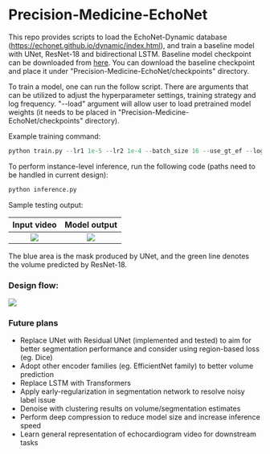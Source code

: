 # Precision-Medicine-EchoNet


This repo provides scripts to load the EchoNet-Dynamic database (https://echonet.github.io/dynamic/index.html), and train a baseline model with UNet, ResNet-18 and bidirectional LSTM. Baseline model checkpoint can be downloaded from [here](https://drive.google.com/file/d/1wvTwb3RYrIqviocweQOxsRQN5bgsIiN2/view?usp=sharing). You can download the baseline checkpoint and place it under "Precision-Medicine-EchoNet/checkpoints" directory.

To train a model, one can run the follow script. There are arguments that can be utilized to adjust the hyperparameter settings, training strategy and log frequency. "--load" argument will allow user to load pretrained model weights (it needs to be placed in "Precision-Medicine-EchoNet/checkpoints" directory).


Example training command:
```python
python train.py --lr1 1e-5 --lr2 1e-4 --batch_size 16 --use_gt_ef --log_every 200 --device 'cuda' --load 'foo.pt'
```

To perform instance-level inference, run the following code (paths need to be handled in current design):
```python
python inference.py
```


Sample testing output:

Input video                       |  Model output
:--------------------------------:|:----------------------------------------:
![](pics/0X347C08CBDD9C7630.gif=250x250)  |  ![](pics/output-0X347C08CBDD9C7630.gif=250x250)

The blue area is the mask produced by UNet, and the green line denotes the volume predicted by ResNet-18.


### Design flow:
![](pics/workflow.gif)


### Future plans
- Replace UNet with Residual UNet (implemented and tested) to aim for better segmentation performance and consider using region-based loss (eg. Dice)
- Adopt other encoder families (eg. EfficientNet family) to better volume prediction
- Replace LSTM with Transformers
- Apply early-regularization in segmentation network to resolve noisy label issue
- Denoise with clustering results on volume/segmentation estimates
- Perform deep compression to reduce model size and increase inference speed 
- Learn general representation of echocardiogram video for downstream tasks

